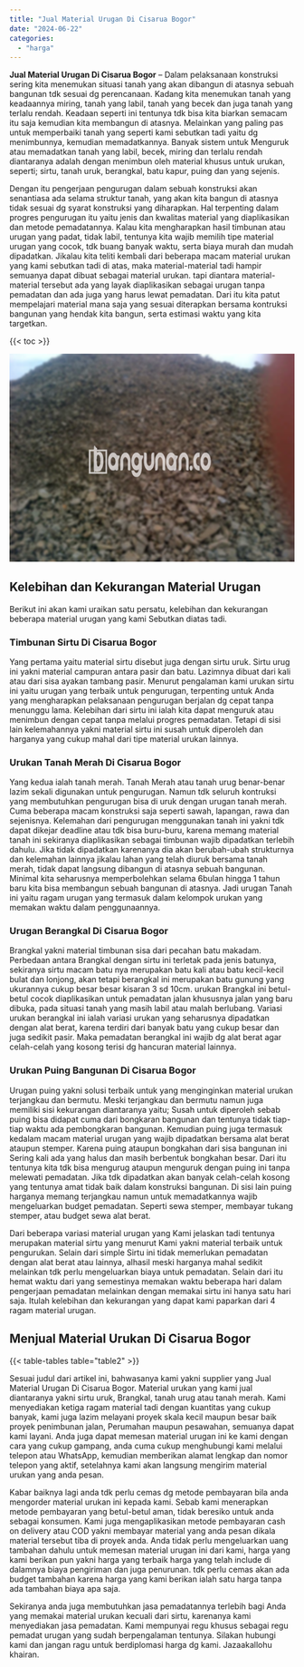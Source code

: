 ```yaml
---
title: "Jual Material Urugan Di Cisarua Bogor"
date: "2024-06-22"
categories: 
  - "harga"
---
```


**Jual Material Urugan Di Cisarua Bogor** – Dalam pelaksanaan konstruksi sering kita menemukan situasi tanah yang akan dibangun di atasnya sebuah bangunan tdk sesuai dg perencanaan. Kadang kita menemukan tanah yang keadaannya miring, tanah yang labil, tanah yang becek dan juga tanah yang terlalu rendah. Keadaan seperti ini tentunya tdk bisa kita biarkan semacam itu saja kemudian kita membangun di atasnya. Melainkan yang paling pas untuk memperbaiki tanah yang seperti kami sebutkan tadi yaitu dg menimbunnya, kemudian memadatkannya. Banyak sistem untuk Menguruk atau memadatkan tanah yang labil, becek, miring dan terlalu rendah diantaranya adalah dengan menimbun oleh material khusus untuk urukan, seperti; sirtu, tanah uruk, berangkal, batu kapur, puing dan yang sejenis.

Dengan itu pengerjaan pengurugan dalam sebuah konstruksi akan senantiasa ada selama struktur tanah, yang akan kita bangun di atasnya tidak sesuai dg syarat konstruksi yang diharapkan. Hal terpenting dalam progres pengurugan itu yaitu jenis dan kwalitas material yang diaplikasikan dan metode pemadatannya. Kalau kita mengharapkan hasil timbunan atau urugan yang padat, tidak labil, tentunya kita wajib memilih tipe material urugan yang cocok, tdk buang banyak waktu, serta biaya murah dan mudah dipadatkan. Jikalau kita teliti kembali dari beberapa macam material urukan yang kami sebutkan tadi di atas, maka material-material tadi hampir semuanya dapat dibuat sebagai material urukan. tapi diantara material-material tersebut ada yang layak diaplikasikan sebagai urugan tanpa pemadatan dan ada juga yang harus lewat pemadatan. Dari itu kita patut mempelajari material mana saja yang sesuai diterapkan bersama kontruksi bangunan yang hendak kita bangun, serta estimasi waktu yang kita targetkan.

{{< toc >}}

![Jual Material Urugan Di Cisarua Bogor](/images/jual-urugan-13.png)

## Kelebihan dan Kekurangan Material Urugan

Berikut ini akan kami uraikan satu persatu, kelebihan dan kekurangan beberapa material urugan yang kami Sebutkan diatas tadi.

### Timbunan Sirtu Di Cisarua Bogor

Yang pertama yaitu material sirtu disebut juga dengan sirtu uruk. Sirtu urug ini yakni material campuran antara pasir dan batu. Lazimnya dibuat dari kali atau dari sisa ayakan tambang pasir. Menurut pengalaman kami urukan sirtu ini yaitu urugan yang terbaik untuk pengurugan, terpenting untuk Anda yang mengharapkan pelaksanaan pengurugan berjalan dg cepat tanpa menunggu lama. Kelebihan dari sirtu ini ialah kita dapat menguruk atau menimbun dengan cepat tanpa melalui progres pemadatan. Tetapi di sisi lain kelemahannya yakni material sirtu ini susah untuk diperoleh dan harganya yang cukup mahal dari tipe material urukan lainnya.

### Urukan Tanah Merah Di Cisarua Bogor

Yang kedua ialah tanah merah. Tanah Merah atau tanah urug benar-benar lazim sekali digunakan untuk pengurugan. Namun tdk seluruh kontruksi yang membutuhkan pengurugan bisa di uruk dengan urugan tanah merah. Cuma beberapa macam konstruksi saja seperti sawah, lapangan, rawa dan sejenisnya. Kelemahan dari pengurugan menggunakan tanah ini yakni tdk dapat dikejar deadline atau tdk bisa buru-buru, karena memang material tanah ini sekiranya diaplikasikan sebagai timbunan wajib dipadatkan terlebih dahulu. Jika tidak dipadatkan karenanya dia akan berubah-ubah strukturnya dan kelemahan lainnya jikalau lahan yang telah diuruk bersama tanah merah, tidak dapat langsung dibangun di atasnya sebuah bangunan. Minimal kita seharusnya memperbolehkan selama 6bulan hingga 1 tahun baru kita bisa membangun sebuah bangunan di atasnya. Jadi urugan Tanah ini yaitu ragam urugan yang termasuk dalam kelompok urukan yang memakan waktu dalam penggunaannya.

### Urugan Berangkal Di Cisarua Bogor

Brangkal yakni material timbunan sisa dari pecahan batu makadam. Perbedaan antara Brangkal dengan sirtu ini terletak pada jenis batunya, sekiranya sirtu macam batu nya merupakan batu kali atau batu kecil-kecil bulat dan lonjong, akan tetapi berangkal ini merupakan batu gunung yang ukurannya cukup besar besar kisaran 3 sd 10cm. urukan Brangkal ini betul-betul cocok diaplikasikan untuk pemadatan jalan khususnya jalan yang baru dibuka, pada situasi tanah yang masih labil atau malah berlubang. Variasi urukan berangkal ini ialah variasi urukan yang seharusnya dipadatkan dengan alat berat, karena terdiri dari banyak batu yang cukup besar dan juga sedikit pasir. Maka pemadatan berangkal ini wajib dg alat berat agar celah-celah yang kosong terisi dg hancuran material lainnya.

### Urukan Puing Bangunan Di Cisarua Bogor

Urugan puing yakni solusi terbaik untuk yang menginginkan material urukan terjangkau dan bermutu. Meski terjangkau dan bermutu namun juga memiliki sisi kekurangan diantaranya yaitu; Susah untuk diperoleh sebab puing bisa didapat cuma dari bongkaran bangunan dan tentunya tidak tiap-tiap waktu ada pembongkaran bangunan. Kemudian puing juga termasuk kedalam macam material urugan yang wajib dipadatkan bersama alat berat ataupun stemper. Karena puing ataupun bongkahan dari sisa bangunan ini Sering kali ada yang halus dan masih berbentuk bongkahan besar. Dari itu tentunya kita tdk bisa mengurug ataupun menguruk dengan puing ini tanpa melewati pemadatan. Jika tdk dipadatkan akan banyak celah-celah kosong yang tentunya amat tidak baik dalam konstruksi bangunan. Di sisi lain puing harganya memang terjangkau namun untuk memadatkannya wajib mengeluarkan budget pemadatan. Seperti sewa stemper, membayar tukang stemper, atau budget sewa alat berat.

Dari beberapa variasi material urugan yang Kami jelaskan tadi tentunya merupakan material sirtu yang menurut Kami yakni material terbaik untuk pengurukan. Selain dari simple Sirtu ini tidak memerlukan pemadatan dengan alat berat atau lainnya, alhasil meski harganya mahal sedikit melainkan tdk perlu mengeluarkan biaya untuk pemadatan. Selain dari itu hemat waktu dari yang semestinya memakan waktu beberapa hari dalam pengerjaan pemadatan melainkan dengan memakai sirtu ini hanya satu hari saja. Itulah kelebihan dan kekurangan yang dapat kami paparkan dari 4 ragam material urugan.

## Menjual Material Urukan Di Cisarua Bogor

{{< table-tables table="table2" >}}

Sesuai judul dari artikel ini, bahwasanya kami yakni supplier yang Jual Material Urugan Di Cisarua Bogor. Material urukan yang kami jual diantaranya yakni sirtu uruk, Brangkal, tanah urug atau tanah merah. Kami menyediakan ketiga ragam material tadi dengan kuantitas yang cukup banyak, kami juga lazim melayani proyek skala kecil maupun besar baik proyek penimbunan jalan, Perumahan maupun pesawahan, semuanya dapat kami layani. Anda juga dapat memesan material urugan ini ke kami dengan cara yang cukup gampang, anda cuma cukup menghubungi kami melalui telepon atau WhatsApp, kemudian memberikan alamat lengkap dan nomor telepon yang aktif, setelahnya kami akan langsung mengirim material urukan yang anda pesan.

Kabar baiknya lagi anda tdk perlu cemas dg metode pembayaran bila anda mengorder material urukan ini kepada kami. Sebab kami menerapkan metode pembayaran yang betul-betul aman, tidak beresiko untuk anda sebagai konsumen. Kami juga mengaplikasikan metode pembayaran cash on delivery atau COD yakni membayar material yang anda pesan dikala material tersebut tiba di proyek anda. Anda tidak perlu mengeluarkan uang tambahan dahulu untuk memesan material urugan ini dari kami, harga yang kami berikan pun yakni harga yang terbaik harga yang telah include di dalamnya biaya pengiriman dan juga penurunan. tdk perlu cemas akan ada budget tambahan karena harga yang kami berikan ialah satu harga tanpa ada tambahan biaya apa saja.

Sekiranya anda juga membutuhkan jasa pemadatannya terlebih bagi Anda yang memakai material urukan kecuali dari sirtu, karenanya kami menyediakan jasa pemadatan. Kami mempunyai regu khusus sebagai regu pemadat urugan yang sudah berpengalaman tentunya. Silakan hubungi kami dan jangan ragu untuk berdiplomasi harga dg kami. Jazaakallohu khairan.
